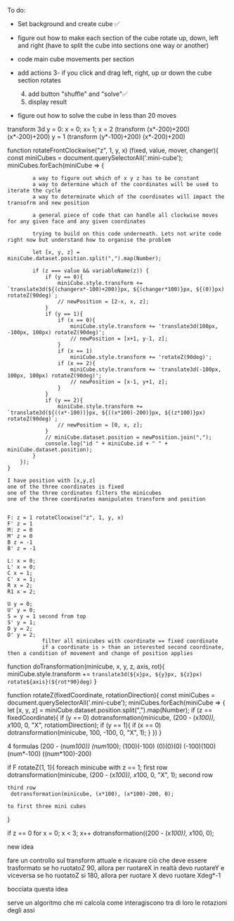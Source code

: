 To do: 

- Set background and create cube ✅
- figure out how to make each section of the cube rotate up, down, left and right (have to split the cube into sections one way or another)

- code main cube movements per section

- add actions 
    3- if you click and drag left, right, up or down the cube section rotates

    4. add button "shuffle" and "solve"✅
    5. display result 

- figure out how to solve the cube in less than 20 moves





transform 3d 
y = 0:
 x = 0; x= 1; x = 2 (transform (x*-200)+200) (x*-200)+200)
y = 1 
(transform (y*-100)+200) (x*-200)+200)

function rotateFrontClockwise("z", 1, y, x) (fixed, value, mover, changer){
        const miniCubes = document.querySelectorAll('.mini-cube');
        miniCubes.forEach(miniCube => {

            a way to figure out which of x y z has to be constant 
            a way to determine which of the coordinates will be used to iterate the cycle 
            a way to determinate which of the coordinates will impact the transofrm and new position 

            a general piece of code that can handle all clockwise moves for any given face and any given coordinates

            trying to build on this code underneath. Lets not write code right now but understand how to organise the problem 

            let [x, y, z] = miniCube.dataset.position.split(",").map(Number);

            if (z === value && variableName(z)) {
                if (y == 0){
                    miniCube.style.transform += `translate3d(${(changerx*-100)+200)}px, ${(changer*100)}px, ${(0)}px) rotateZ(90deg)`;
                    // newPosition = [2-x, x, z];
                }
                if (y == 1){
                    if (x == 0){
                        miniCube.style.transform += 'translate3d(100px, -100px, 100px) rotateZ(90deg)';
                        // newPosition = [x+1, y-1, z];
                    }
                    if (x == 1)
                        miniCube.style.transform += 'rotateZ(90deg)';
                    if (x == 2){
                        miniCube.style.transform += 'translate3d(-100px, 100px, 100px) rotateZ(90deg)';
                        // newPosition = [x-1, y+1, z];
                    }
                }
                if (y == 2){
                    miniCube.style.transform += `translate3d(${((x*-100))}px, ${((x*100)-200)}px, ${(z*100)}px) rotateZ(90deg)`;
                    // newPosition = [0, x, z];
                }
                // miniCube.dataset.position = newPosition.join(",");
                console.log("id " + miniCube.id + " " + miniCube.dataset.position);
            }
        });
    }

    I have position with [x,y,z]
    one of the three coordinates is fixed 
    one of the three cordinates filters the minicubes
    one of the three coordinates manipulates transform and position


    F: z = 1 rotateClocwise("z", 1, y, x)
    F' z = 1
    M: z = 0
    M' z = 0
    B z = -1
    B' z = -1

    L: x = 0;
    L' x = 0;
    C x = 1;
    C' x = 1;
    R x = 2;
    R1 x = 2;

    U y = 0;
    U' y = 0;
    S = y = 1 second from top 
    S' y = 1;
    D y = 2;
    D' y = 2;
               filter all minicubes with coordinate == fixed coordinate
               if a coordinate is > than an interested second coordinate, then a condition of movement and change of position applies


function doTransformation(minicube, x, y, z, axis, rot){
    miniCube.style.transform += `translate3d(${x}px, ${y}px, ${z}px) rotate${axis}(${rot*90}deg)`
}

function rotateZ(fixedCoordinate, rotationDirection){
    const miniCubes = document.querySelectorAll('.mini-cube');
    miniCubes.forEach(miniCube => {
        let [x, y, z] = miniCube.dataset.position.split(",").map(Number);
        if (z == fixedCoordinate){
           if (y == 0)
                dotransformation(minicube, (200 - (x*100)), x*100, 0, "X", rotatiomDirection);
           if (y == 1){
                if (x == 0)
                    dotransformation(minicube, 100, -100, 0, "X", 1);
           } 
        })
}

4 formulas
(200 - (num*100)) (num*100);
(100)(-100)
(0)(0)(0)
(-100)(100)
(num*-100) ((num*100)-200)

if F
rotateZ(1, 1){
    foreach minicube with z == 1; 
    first row
    dotransformation(minicube, (200 - (x*100)), x*100, 0, "X", 1);
    second row 

    third row
     dotransformation(minicube, (x*100), (x*100)-200, 0);

    to first three mini cubes 
}

if z == 0 
for x = 0; x < 3; x++
dotransformation((200 - (x*100)), x*100, 0);



new idea

fare un controllo sul transform attuale e ricavare ciò che deve essere trasformato
se ho ruotatoZ 90, allora per ruotareX in realtà devo ruotareY e viceversa
se ho ruotatoZ si 180, allora per ruotare X devo ruotare Xdeg*-1 

bocciata questa idea 

serve un algoritmo che mi calcola come interagiscono tra di loro le rotazioni degli assi  
